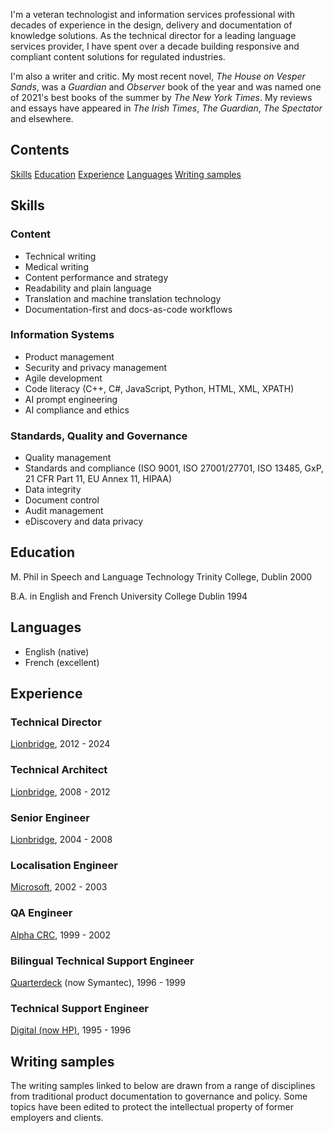 
I'm a veteran technologist and information services professional with decades of experience in the design, delivery and documentation of knowledge solutions. As the technical director for a leading language services provider, I have spent over a decade building responsive and compliant content solutions for regulated industries.

I'm also a writer and critic. My most recent novel, *The House on Vesper Sands*, was a *Guardian* and *Observer* book of the year and was named one of 2021's best books of the summer by *The New York Times*. My reviews and essays have appeared in *The Irish Times*, *The Guardian*, *The Spectator* and elsewhere.

## Contents

[Skills](#skills)
[Education](#education)
[Experience](#experience)
[Languages](#languages)
[Writing samples](#writing-samples)


## Skills

### Content

- Technical writing
- Medical writing
- Content performance and strategy
- Readability and plain language
- Translation and machine translation technology
- Documentation-first and docs-as-code workflows

### Information Systems

- Product management
- Security and privacy management
- Agile development
- Code literacy (C++, C#, JavaScript, Python, HTML, XML, XPATH)
- AI prompt engineering
- AI compliance and ethics


### Standards, Quality and Governance

- Quality management
- Standards and compliance (ISO 9001, ISO 27001/27701, ISO 13485, GxP, 21 CFR Part 11, EU Annex 11, HIPAA)
- Data integrity
- Document control
- Audit management
- eDiscovery and data privacy


## Education

M. Phil in Speech and Language Technology
Trinity College, Dublin
2000

B.A. in English and French
University College Dublin
1994

## Languages

- English (native)
- French (excellent)


## Experience


### Technical Director

[Lionbridge](lionbridge.com), 2012 - 2024

### Technical Architect

[Lionbridge](lionbridge.com), 2008 - 2012

### Senior Engineer

[Lionbridge](lionbridge.com), 2004 - 2008

### Localisation Engineer

[Microsoft](microsoft.com), 2002 - 2003

### QA Engineer

[Alpha CRC](alphacrc.com), 1999 - 2002

### Bilingual Technical Support Engineer

[Quarterdeck](symantec.com) (now Symantec), 1996 - 1999

### Technical Support Engineer

[Digital (now HP)](hp.com), 1995 - 1996


## Writing samples

The writing samples linked to below are drawn from a range of disciplines from traditional product documentation to governance and policy. Some topics have been edited to protect the intellectual property of former employers and clients.

